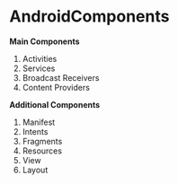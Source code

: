 # AndroidComponents

**Main Components**
1. Activities
2. Services
3. Broadcast Receivers
4. Content Providers

**Additional Components**
1. Manifest
2. Intents
3. Fragments
4. Resources
5. View
6. Layout
